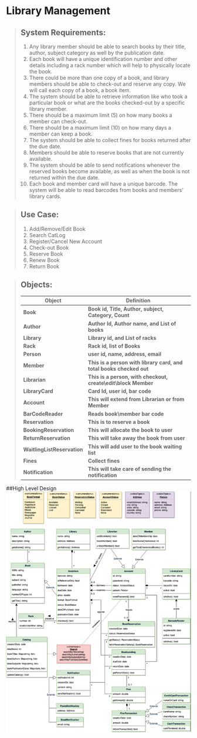 # Library Management

> ## System Requirements:
> 1. Any library member should be able to search books by their title, author, subject category as well by the publication date.
> 2. Each book will have a unique identification number and other details including a rack number which will help to physically locate the book.
> 3. There could be more than one copy of a book, and library members should be able to check-out and reserve any copy. We will call each copy of a book, a book item.
> 4. The system should be able to retrieve information like who took a particular book or what are the books checked-out by a specific library member.
> 5. There should be a maximum limit (5) on how many books a member can check-out.
> 6. There should be a maximum limit (10) on how many days a member can keep a book.
> 7. The system should be able to collect fines for books returned after the due date.
> 8. Members should be able to reserve books that are not currently available.
> 9. The system should be able to send notifications whenever the reserved books become available, as well as when the book is not returned within the due date.
> 10. Each book and member card will have a unique barcode. The system will be able to read barcodes from books and members&#39; library cards.

> ## Use Case:
> 1. Add/Remove/Edit Book
> 2. Search CatLog
> 3. Register/Cancel New Account
> 4. Check-out Book
> 5. Reserve Book
> 6. Renew Book
> 7. Return Book

> ## **Objects:**
>
> | **Object** | **Definition** |
> | --- | --- |
> | **Book** | **Book id, Title, Author, subject, Category, Count** |
> | **Author** | **Author Id, Author name, and List of books** |
> | **Library** | **Library id, and List of racks** |
> | **Rack** | **Rack id, list of Books** |
> | **Person** | **user id, name, address, email** |
> | **Member** | **This is a person with library card, and total books checked out** |
> | **Librarian** | **This is a person, with checkout, create\edit\block Member** |
> | **LibraryCard** | **Card Id, user id, bar code** |
> | **Account** | **This will extend from Librarian or from Member** |
> | **BarCodeReader** | **Reads book\member bar code** |
> | **Reservation** | **This is to reserve a book** |
> | **BookingReservation** | **This will allocate the book to user** |
> | **ReturnReservation** | **This will take away the book from user** |
> | **WaitlingListReservation** | **This will add user to the book waiting list** |
> | **Fines** | **Collect fines** |
> | **Notification** | **This will take care of sending the notification** |

##High Level Design![](img.png "High Level Design")